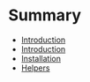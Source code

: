 # Summary

* [Introduction](readmemd.md)
* [Introduction](introduction.md)
* [Installation](installation.md)
* [Helpers](helpers.md)

